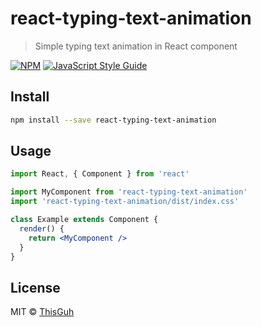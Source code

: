 # react-typing-text-animation

> Simple typing text animation in React component

[![NPM](https://img.shields.io/npm/v/react-typing-text-animation.svg)](https://www.npmjs.com/package/react-typing-text-animation) [![JavaScript Style Guide](https://img.shields.io/badge/code_style-standard-brightgreen.svg)](https://standardjs.com)

## Install

```bash
npm install --save react-typing-text-animation
```

## Usage

```jsx
import React, { Component } from 'react'

import MyComponent from 'react-typing-text-animation'
import 'react-typing-text-animation/dist/index.css'

class Example extends Component {
  render() {
    return <MyComponent />
  }
}
```

## License

MIT © [ThisGuh](https://github.com/ThisGuh)
